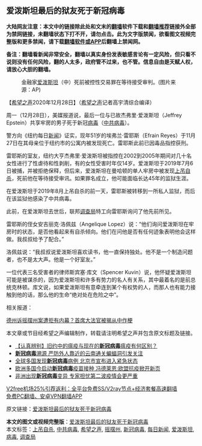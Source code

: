  <h2>爱泼斯坦最后的狱友死于新冠病毒</h2> <p class="notice"><b>大陆网友注意：本文中的链接除此处和文末的<a href="https://github.com/bannedbook/fanqiang" >翻墙</a>软件下载和<a href="https://github.com/killgcd/justmysocks/blob/master/README.md">翻墙推荐</a>链接外全部为禁网链接，未翻墙状态下打不开，请勿点击。此为文字版禁闻，欲看图文视频完整版和更多禁闻，请下载<a href="https://github.com/bannedbook/fanqiang">翻墙软件或APP</a>后翻墙上禁闻网。</p><p>备注：翻墙看新闻非常安全，翻墙以真实身份发表敏感言论有一定风险，但只看不说则没有任何风险，翻的人太多，政府管不过来，也不管。信息自由是天赋人权，请放心大胆的翻墙。</b></p>  <div class="entry"> <figure><figcaption>金融家<a href="https://www.bannedbook.org/bnews/tag/%e7%88%b1%e6%b3%bc%e6%96%af%e5%9d%a6/" class="st_tag internal_tag" rel="tag" title="标签 爱泼斯坦 下的日志">爱泼斯坦</a>（中）死前被控性交易罪在等待接受审判。(图片来源：AP)</figcaption></figure> <p>【<span class='wp_keywordlink_affiliate'><a href="https://www.soundofhope.org" title="希望之声" target="_blank">希望之声</a></span>2020年12月28日】（<a href="https://www.bannedbook.org/bnews/tag/%e5%b8%8c%e6%9c%9b%e4%b9%8b%e5%a3%b0/" class="st_tag internal_tag" rel="tag" title="标签 希望之声 下的日志">希望之声</a>记者高宇清综合编译）</p> <p>周一（12月28日），美媒报道说，最后一位与已故杰弗里·爱泼斯坦（Jeffrey Epstein）共享牢房的男子死于新冠<a href="https://www.bannedbook.org/bnews/tag/%e7%97%85%e6%af%92/" class="st_tag internal_tag" rel="tag" title="标签 病毒 下的日志">病毒</a>（<a href="https://www.bannedbook.org/bnews/tag/%e4%b8%ad%e5%85%b1%e7%97%85%e6%af%92/" class="st_tag internal_tag" rel="tag" title="标签 中共病毒 下的日志">中共病毒</a>）。</p> <p>警方向《纽约每日<span class='wp_keywordlink_affiliate'><a href="https://www.bannedbook.org/" title="新闻">新闻</a></span>》证实，现年51岁的埃弗兰·雷耶斯（Efrain Reyes）于11月27日在其母亲位于纽约市的公寓内被发​​现死亡。雷耶斯此前已因毒品指控获刑。</p> <p>雷耶斯的室友，纽约大亨杰弗里·爱泼斯坦被指控在2002到2005年期间对几十名女性进行了性虐待和性剥削，有的女性受害时年仅14岁。爱泼斯坦于2019年7月6日被捕，并被拒绝保释，但后来，爱泼斯坦在曼哈顿的单人牢房中被发现<a href="https://www.bannedbook.org/bnews/tag/%E4%B8%8A%E5%90%8A%E8%87%AA%E6%9D%80/" class="st_tag internal_tag" rel="tag" title="标签 上吊自杀 下的日志">上吊自杀</a>，死前他在等待接受审讯。如果罪名成立，他可能面临长达45年的监狱生涯。</p>  <p>在爱泼斯坦于2019年8月上吊自杀的前一天，雷耶斯被转移到一所私人监狱，而后在该监狱他感染了中共病毒。</p> <p>此前，在爱泼斯坦去世后，联邦<a href="https://www.bannedbook.org/bnews/tag/%E8%B0%83%E6%9F%A5%E5%B1%80/" class="st_tag internal_tag" rel="tag" title="标签 调查局 下的日志">调查局</a>特工向雷耶斯询问了他先前所见。</p> <p>雷耶斯的侄女安吉丽克·洛佩兹（Angelique Lopez）说：“他们询问爱泼斯坦在牢房时的状态，是否他看起来有自杀倾向。他们在问他是否有任何迹象表明他会这样做。我叔叔给予了配合。”</p> <p>洛佩兹说：“我叔叔说爱泼斯坦喜欢读书，他一直保持独处。他不是一个制造问题者，也不是太大声。他是一个好室友。”</p>  <p>一位代表三名受害者的律师斯宾塞·库文（Spencer Kuvin）说，他怀疑爱泼斯坦可能是被谋杀的，因为爱泼斯坦和许多有势力的名人有关系，其中最着名的是前总统克林顿。库文说，如果爱泼斯坦有意牵连到某个有权势的人，而那人也有能力接触到他的话，那么他的生命“绝对处在危险之中”。</p> <p>相关报道：</p> <p><a data-ctorig="https://www.soundofhope.org/post/454777" data-cturl="https://www.google.com/url?client=internal-element-cse&amp;cx=007749283119516952101:0iwnfnkwnek&amp;q=https://www.soundofhope.org/post/454777&amp;sa=U&amp;ved=2ahUKEwjRzf6FhvLtAhVYo54KHSxnDh0QFjAJegQIBhAC&amp;usg=AOvVaw0c7Q16MetDCJimyMH2UDxB" href="https://www.soundofhope.org/post/454777" target="_blank">德州诉摇摆州案遭拒有内幕？首席大法官被揭从中作梗</a></p> <p>本文章或节目经希望之声编辑制作，转载请注明希望之声并包含原文标题及链接。</p>  <ul class='op-related-articles' title='相关阅读'> <li><a href='https://www.bannedbook.org/bnews/bblog/20201229/1456925.html' target='_blank'>【认真辨别】旧约中的瘟疫与现在的<b>新冠病毒</b>瘟疫有何区别？</a></li> <li><a href='https://www.bannedbook.org/bnews/headline/20201228/1456209.html' target='_blank'><b>新冠病毒</b>溯源 严防外人靠近的云南通关蝙蝠洞引发关注</a></li> <li><a href='https://www.bannedbook.org/bnews/baitai/20201228/1456196.html' target='_blank'>全球多国发现<b>新冠病毒</b>病例 北京市宣布进入紧急状态</a></li> <li><a href='https://www.bannedbook.org/bnews/headline/20201227/1455666.html' target='_blank'>欧洲多国今启动<b>新冠病毒</b>疫苗接种 冯德莱恩:欧盟抗疫掀开新页</a></li> <li><a href='https://www.bannedbook.org/bnews/worldnews/20201227/1455611.html' target='_blank'>非洲出现<b>新冠病毒</b>变异 专家担忧第二波疫情会更严重</a></li> </ul> <p class="texttj"> <a href="https://www.bannedbook.org/forum23/topic22702.html" target="_blank">V2free机场25%引荐返利：全平台免费SS/V2ray节点+经济套餐高速翻墙</a><br/> <a href="https://github.com/bannedbook/fanqiang/wiki/%E7%A6%81%E9%97%BB%E7%BD%91%E5%AE%89%E5%8D%93%E7%BF%BB%E5%A2%99%E6%96%B0%E9%97%BBAPP" target="_blank">免费PC翻墙、安卓VPN翻墙APP</a></p><p>原文链接：<a class="src_link"  href="https://www.soundofhope.org/post/458137" target="_blank">爱泼斯坦最后的狱友死于新冠病毒</a></p><a name='sharetosocial'></a>       <div><b>本文的图文或视频完整版</b>：<a href='https://www.bannedbook.org/bnews/comments/20201229/1456953.html'>爱泼斯坦最后的狱友死于新冠病毒</a></div>  </div><!--END ENTRY--> <div class="postfooter"> <div>本文标签：<a href="https://www.bannedbook.org/bnews/tag/%E4%B8%8A%E5%90%8A%E8%87%AA%E6%9D%80/" rel="tag">上吊自杀</a>, <a href="https://www.bannedbook.org/bnews/tag/%e4%b8%ad%e5%85%b1%e7%97%85%e6%af%92/" rel="tag">中共病毒</a>, <a href="https://www.bannedbook.org/bnews/tag/%e5%b8%8c%e6%9c%9b%e4%b9%8b%e5%a3%b0/" rel="tag">希望之声</a>, <a href="https://www.bannedbook.org/bnews/tag/%E6%91%87%E6%91%86%E5%B7%9E/" rel="tag">摇摆州</a>, <a href="https://www.bannedbook.org/bnews/tag/%e6%96%b0%e5%86%a0%e7%97%85%e6%af%92/" rel="tag">新冠病毒</a>, <a href="https://www.bannedbook.org/bnews/tag/%E6%AF%8F%E6%97%A5%E6%96%B0%E9%97%BB/" rel="tag">每日新闻</a>, <a href="https://www.bannedbook.org/bnews/tag/%e7%88%b1%e6%b3%bc%e6%96%af%e5%9d%a6/" rel="tag">爱泼斯坦</a>, <a href="https://www.bannedbook.org/bnews/tag/%e7%97%85%e6%af%92/" rel="tag">病毒</a>, <a href="https://www.bannedbook.org/bnews/tag/%E8%B0%83%E6%9F%A5%E5%B1%80/" rel="tag">调查局</a></div>  </div><!--END POSTFOOTER--> 